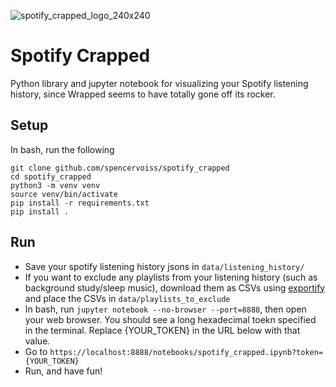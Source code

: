 ![spotify_crapped_logo_240x240](https://github.com/user-attachments/assets/5263ed61-6064-4a37-bfb7-33ca398336ce)
# Spotify Crapped

Python library and jupyter notebook for visualizing your Spotify listening history, since Wrapped seems to have totally gone off its rocker.

## Setup

In bash, run the following
```
git clone github.com/spencervoiss/spotify_crapped
cd spotify_crapped
python3 -m venv venv
source venv/bin/activate
pip install -r requirements.txt
pip install .
```

## Run

- Save your spotify listening history jsons in `data/listening_history/`
- If you want to exclude any playlists from your listening history (such as background study/sleep music), download them as CSVs using [exportify](https://exportify.app) and place the CSVs in `data/playlists_to_exclude`
- In bash, run `jupyter notebook --no-browser --port=8888`, then open your web browser. You should see a long hexadecimal toekn specified in the terminal. Replace {YOUR_TOKEN} in the URL below with that value.
- Go to `https://localhost:8888/notebooks/spotify_crapped.ipynb?token={YOUR_TOKEN}`
- Run, and have fun!